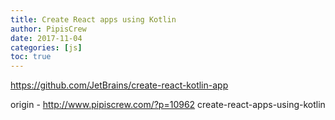 ```yaml
---
title: Create React apps using Kotlin
author: PipisCrew
date: 2017-11-04
categories: [js]
toc: true
---
```


https://github.com/JetBrains/create-react-kotlin-app

origin - http://www.pipiscrew.com/?p=10962 create-react-apps-using-kotlin